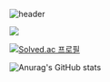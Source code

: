 ![header](https://capsule-render.vercel.app/api?type=slice&color=A100FF&height=200&section=header&text=Hello&fontAlign=80&fontAlignY=13&fontColor=ffffff&fontSize=90&desc=I'M%20SeungSoo&descAlign=78&descAlignY=35&descSize=30&rotate=13)



   
   
   <img src="https://img.shields.io/badge/메일-EA4335?style=flat&logo=gmail&logoColor=white"/>

[![Solved.ac
프로필](http://mazassumnida.wtf/api/v2/generate_badge?boj={handle})](https://solved.ac/{handle})


![Anurag's GitHub stats](https://github-readme-stats.vercel.app/api?username=costudying&show_icons=true&theme=dark)
